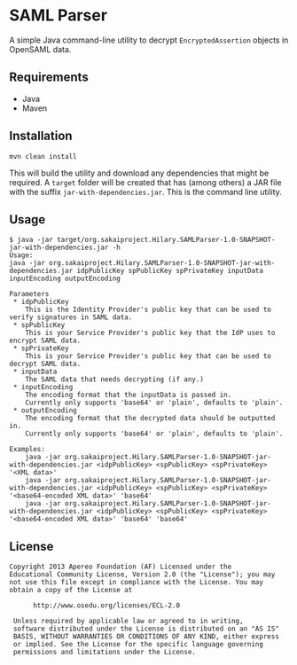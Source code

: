 # SAML Parser
A simple Java command-line utility to decrypt `EncryptedAssertion` objects in OpenSAML data.

## Requirements
 * Java
 * Maven

## Installation

```
mvn clean install
```

This will build the utility and download any dependencies that might be required.
A `target` folder will be created that has (among others) a JAR file with the suffix `jar-with-dependencies.jar`.
This is the command line utility.

## Usage

```
$ java -jar target/org.sakaiproject.Hilary.SAMLParser-1.0-SNAPSHOT-jar-with-dependencies.jar -h
Usage:
java -jar org.sakaiproject.Hilary.SAMLParser-1.0-SNAPSHOT-jar-with-dependencies.jar idpPublicKey spPublicKey spPrivateKey inputData inputEncoding outputEncoding

Parameters
 * idpPublicKey
    This is the Identity Provider's public key that can be used to verify signatures in SAML data.
 * spPublicKey
    This is your Service Provider's public key that the IdP uses to encrypt SAML data.
 * spPrivateKey
    This is your Service Provider's public key that can be used to decrypt SAML data.
 * inputData
    The SAML data that needs decrypting (if any.)
 * inputEncoding
    The encoding format that the inputData is passed in.
    Currently only supports 'base64' or 'plain', defaults to 'plain'.
 * outputEncoding
    The encoding format that the decrypted data should be outputted in.
    Currently only supports 'base64' or 'plain', defaults to 'plain'.

Examples:
    java -jar org.sakaiproject.Hilary.SAMLParser-1.0-SNAPSHOT-jar-with-dependencies.jar <idpPublicKey> <spPublicKey> <spPrivateKey> '<XML data>'
    java -jar org.sakaiproject.Hilary.SAMLParser-1.0-SNAPSHOT-jar-with-dependencies.jar <idpPublicKey> <spPublicKey> <spPrivateKey> '<base64-encoded XML data>' 'base64'
    java -jar org.sakaiproject.Hilary.SAMLParser-1.0-SNAPSHOT-jar-with-dependencies.jar <idpPublicKey> <spPublicKey> <spPrivateKey> '<base64-encoded XML data>' 'base64' 'base64'
```

## License

```
Copyright 2013 Apereo Foundation (AF) Licensed under the
Educational Community License, Version 2.0 (the "License"); you may
not use this file except in compliance with the License. You may
obtain a copy of the License at
 
      http://www.osedu.org/licenses/ECL-2.0
 
 Unless required by applicable law or agreed to in writing,
 software distributed under the License is distributed on an "AS IS"
 BASIS, WITHOUT WARRANTIES OR CONDITIONS OF ANY KIND, either express
 or implied. See the License for the specific language governing
 permissions and limitations under the License.
```
